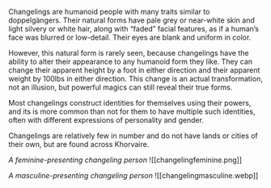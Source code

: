 Changelings are humanoid people with many traits similar to doppelgängers. Their natural forms have pale grey or near-white skin and light silvery or white hair, along with “faded” facial features, as if a human’s face was blurred or low-detail. Their eyes are blank and uniform in color.

However, this natural form is rarely seen, because changelings have the ability to alter their appearance to any humanoid form they like. They can change their apparent height by a foot in either direction and their apparent weight by 100lbs in either direction. This change is an actual transformation, not an illusion, but powerful magics can still reveal their true forms.

Most changelings construct identities for themselves using their powers, and its is more common than not for them to have multiple such identities, often with different expressions of personality and gender.

Changelings are relatively few in number and do not have lands or cities of their own, but are found across Khorvaire.

*A feminine-presenting changeling person*
![[changelingfeminine.png]]

*A masculine-presenting changeling person*
![[changelingmasculine.webp]]